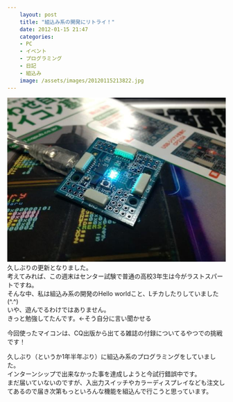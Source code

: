 ```yaml
---
    layout: post
    title: "組込み系の開発にリトライ！"
    date: 2012-01-15 21:47
    categories:
    - PC
    - イベント
    - プログラミング
    - 日記
    - 組込み
    image: /assets/images/20120115213822.jpg
---
```

![thumbnail](/assets/images/20120115213822.jpg "thumbnail")  
久しぶりの更新となりました。  
考えてみれば、この週末はセンター試験で普通の高校3年生は今がラストスパートですね。  
そんな中、私は組込み系の開発のHello worldこと、Lチカしたりしていました(^.^)  
いや、遊んでるわけではありません。  
きっと勉強してたんです。←そう自分に言い聞かせる  

今回使ったマイコンは、CQ出版から出てる雑誌の付録についてるやつでの挑戦です！

久しぶり（というか1年半年ぶり）に組込み系のプログラミングをしていました。  
インターンシップで出来なかった事を達成しようと今試行錯誤中です。  
まだ届いていないのですが、入出力スイッチやカラーディスプレイなども注文してあるので届き次第もっといろんな機能を組込んで行こうと思っています。
